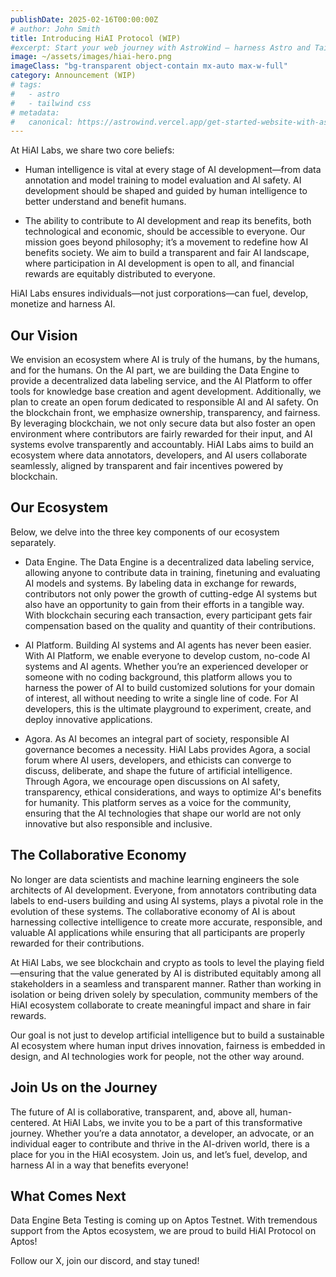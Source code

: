 ```yaml
---
publishDate: 2025-02-16T00:00:00Z
# author: John Smith
title: Introducing HiAI Protocol (WIP)
#excerpt: Start your web journey with AstroWind – harness Astro and Tailwind CSS for a stunning site. Explore our guide now.
image: ~/assets/images/hiai-hero.png
imageClass: "bg-transparent object-contain mx-auto max-w-full"
category: Announcement (WIP)
# tags:
#   - astro
#   - tailwind css
# metadata:
#   canonical: https://astrowind.vercel.app/get-started-website-with-astro-tailwind-css
---
```


At HiAI Labs, we share two core beliefs:

- Human intelligence is vital at every stage of AI development—from data annotation and model training to model evaluation and AI safety. AI development should be shaped and guided by human intelligence to better understand and benefit humans. 

- The ability to contribute to AI development and reap its benefits, both technological and economic, should be accessible to everyone. 
Our mission goes beyond philosophy; it’s a movement to redefine how AI benefits society. We aim to build a transparent and fair AI landscape, where participation in AI development is open to all, and financial rewards are equitably distributed to everyone. 

HiAI Labs ensures individuals—not just corporations—can fuel, develop, monetize and harness AI. 


## Our Vision

We envision an ecosystem where AI is truly of the humans, by the humans, and for the humans. On the AI part, we are building the Data Engine to provide a decentralized data labeling service, and the AI Platform to offer tools for knowledge base creation and agent development. Additionally, we plan to create an open forum dedicated to responsible AI and AI safety. On the blockchain front, we emphasize ownership, transparency, and fairness. By leveraging blockchain, we not only secure data but also foster an open environment where contributors are fairly rewarded for their input, and AI systems evolve transparently and accountably. HiAI Labs aims to build an ecosystem where data annotators, developers, and AI users collaborate seamlessly, aligned by transparent and fair incentives powered by blockchain. 

## Our Ecosystem 
Below, we delve into the three key components of our ecosystem separately.

- Data Engine.
The Data Engine is a decentralized data labeling service, allowing anyone to contribute data in training, finetuning and evaluating AI models and systems. By labeling data in exchange for rewards, contributors not only power the growth of cutting-edge AI systems but also have an opportunity to gain from their efforts in a tangible way. With blockchain securing each transaction, every participant gets fair compensation based on the quality and quantity of their contributions.

- AI Platform.
Building AI systems and AI agents has never been easier. With AI Platform, we enable everyone to develop custom, no-code AI systems and AI agents. Whether you’re an experienced developer or someone with no coding background, this platform allows you to harness the power of AI to build customized solutions for your domain of interest, all without needing to write a single line of code. For AI developers, this is the ultimate playground to experiment, create, and deploy innovative applications.

- Agora.
As AI becomes an integral part of society, responsible AI governance becomes a necessity. HiAI Labs provides Agora, a social forum where AI users, developers, and ethicists can converge to discuss, deliberate, and shape the future of artificial intelligence. Through Agora, we encourage open discussions on AI safety, transparency, ethical considerations, and ways to optimize AI's benefits for humanity. This platform serves as a voice for the community, ensuring that the AI technologies that shape our world are not only innovative but also responsible and inclusive.

## The Collaborative Economy
No longer are data scientists and machine learning engineers the sole architects of AI development. Everyone, from annotators contributing data labels to end-users building and using AI systems, plays a pivotal role in the evolution of these systems. The collaborative economy of AI is about harnessing collective intelligence to create more accurate, responsible, and valuable AI applications while ensuring that all participants are properly rewarded for their contributions. 

At HiAI Labs, we see blockchain and crypto as tools to level the playing field—ensuring that the value generated by AI is distributed equitably among all stakeholders in a seamless and transparent manner. Rather than working in isolation or being driven solely by speculation, community members of the HiAI ecosystem collaborate to create meaningful impact and share in fair rewards.

Our goal is not just to develop artificial intelligence but to build a sustainable AI ecosystem where human input drives innovation, fairness is embedded in design, and AI technologies work for people, not the other way around.

## Join Us on the Journey
The future of AI is collaborative, transparent, and, above all, human-centered. At HiAI Labs, we invite you to be a part of this transformative journey. Whether you’re a data annotator, a developer, an advocate, or an individual eager to contribute and thrive in the AI-driven world, there is a place for you in the HiAI ecosystem. Join us, and let’s fuel, develop, and harness AI in a way that benefits everyone!

## What Comes Next
Data Engine Beta Testing is coming up on Aptos Testnet. With tremendous support from the Aptos ecosystem, we are proud to build HiAI Protocol on Aptos!

Follow our X, join our discord, and stay tuned!
